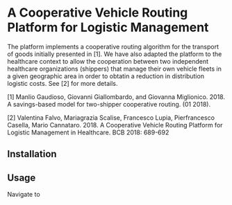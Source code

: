 # A Cooperative Vehicle Routing Platform for Logistic Management

The platform implements a cooperative routing algorithm for the transport of goods initially presented in [1].
We have also adapted the platform to the healthcare context to allow the cooperation between two independent healthcare organizations (shippers) that manage their own vehicle fleets in a given geographic area in order to obtatin a reduction in distribution logistic costs.
See [2] for more details.

[1] Manlio Gaudioso, Giovanni Giallombardo, and Giovanna Miglionico. 2018. A savings-based model for two-shipper cooperative routing. (01 2018).

[2] Valentina Falvo, Mariagrazia Scalise, Francesco Lupia, Pierfrancesco Casella, Mario Cannataro. 2018. A Cooperative Vehicle Routing Platform for Logistic Management in Healthcare. BCB 2018: 689-692

## Installation

## Usage
Navigate to 



